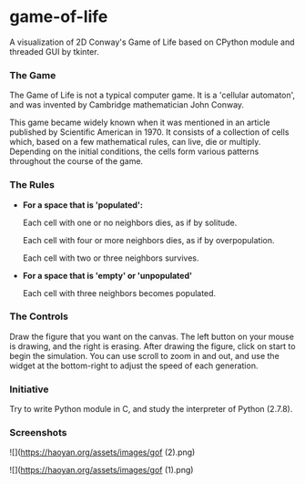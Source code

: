 # game-of-life
A visualization of 2D Conway's Game of Life based on CPython module and threaded GUI by tkinter.

### The Game

The Game of Life is not a typical computer game. It is a 'cellular automaton', and was invented by Cambridge mathematician John Conway.

This game became widely known when it was mentioned in an article published by Scientific American in 1970. It consists of a collection of cells which, based on a few mathematical rules, can live, die or multiply. Depending on the initial conditions, the cells form various patterns throughout the course of the game.

### The Rules

- **For a space that is 'populated':**

  Each cell with one or no neighbors dies, as if by solitude.

  Each cell with four or more neighbors dies, as if by overpopulation.

  Each cell with two or three neighbors survives.

- **For a space that is 'empty' or 'unpopulated'**

  Each cell with three neighbors becomes populated.

### The Controls

Draw the figure that you want on the canvas. The left button on your mouse is drawing, and the right is erasing. After drawing the figure, click on start to begin the simulation. You can use scroll to zoom in and out, and use the widget at the bottom-right to adjust the speed of each generation.

### Initiative

Try to write Python module in C, and study the interpreter of Python (2.7.8).

### Screenshots

![](https://haoyan.org/assets/images/gof (2).png)

![](https://haoyan.org/assets/images/gof (1).png)

